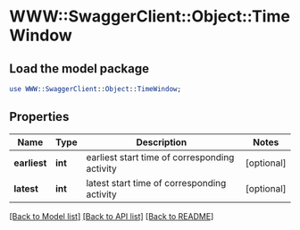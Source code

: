 # WWW::SwaggerClient::Object::TimeWindow

## Load the model package
```perl
use WWW::SwaggerClient::Object::TimeWindow;
```

## Properties
Name | Type | Description | Notes
------------ | ------------- | ------------- | -------------
**earliest** | **int** | earliest start time of corresponding activity | [optional] 
**latest** | **int** | latest start time of corresponding activity | [optional] 

[[Back to Model list]](../README.md#documentation-for-models) [[Back to API list]](../README.md#documentation-for-api-endpoints) [[Back to README]](../README.md)


